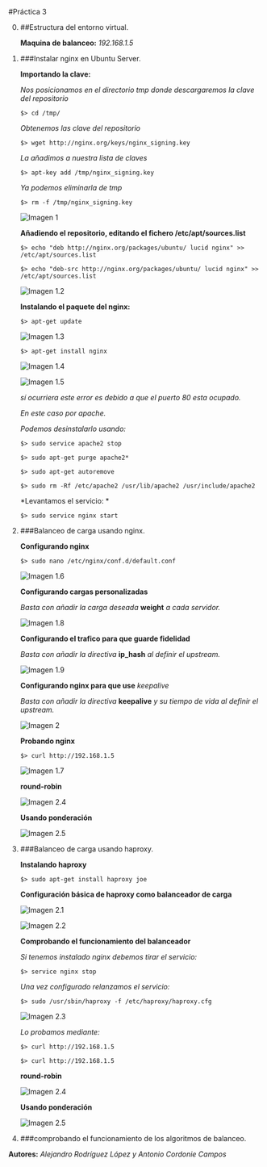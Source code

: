 #Práctica 3


0. ##Estructura del entorno virtual.

	**Maquina de balanceo:** *192.168.1.5*



1. ###Instalar nginx en Ubuntu Server.

	**Importando la clave:**

	*Nos posicionamos en el directorio tmp donde descargaremos la clave del repositorio*

	`$> cd /tmp/`

	*Obtenemos las clave del repositorio*

	`$> wget http://nginx.org/keys/nginx_signing.key`

	*La añadimos a nuestra lista de claves*

	`$> apt-key add /tmp/nginx_signing.key`

	*Ya podemos eliminarla de tmp*

	`$> rm -f /tmp/nginx_signing.key`

	
	![Imagen 1](Capturas/1__.png "Práctica 3.1")



	**Añadiendo el repositorio, editando el fichero /etc/apt/sources.list**

	`$> echo "deb http://nginx.org/packages/ubuntu/ lucid nginx" >> /etc/apt/sources.list`
	
	`$> echo "deb-src http://nginx.org/packages/ubuntu/ lucid nginx" >> /etc/apt/sources.list`

	![Imagen 1.2](Capturas/2__.png "Práctica 3.1")



	**Instalando el paquete del nginx:**

	`$> apt-get update`
	
	![Imagen 1.3](Capturas/3__.png "Práctica 3.1")

	`$> apt-get install nginx`
	
	![Imagen 1.4](Capturas/3.1__.png "Práctica 3.1")

	![Imagen 1.5](Capturas/3.2__.png "Práctica 3.1")

	*sí ocurriera este error es debido a que el puerto 80 esta ocupado.*

	*En este caso por apache.*

	*Podemos desinstalarlo usando:*
	
	`$> sudo service apache2 stop`

	`$> sudo apt-get purge apache2*`

	`$> sudo apt-get autoremove`

	`$> sudo rm -Rf /etc/apache2 /usr/lib/apache2 /usr/include/apache2`
	
	*Levantamos el servicio: *

	`$> sudo service nginx start`



2. ###Balanceo de carga usando nginx.

	**Configurando nginx**
	
	`$> sudo nano /etc/nginx/conf.d/default.conf`
	
	![Imagen 1.6](Capturas/4__.png "Práctica 3.2")

	**Configurando cargas personalizadas**	

	*Basta con añadir la carga deseada* **weight** *a cada servidor.*
	
	![Imagen 1.8](Capturas/4.1__.png "Práctica 3.2")

	**Configurando el trafico para que guarde fidelidad**	

	*Basta con añadir la directiva* **ip_hash** *al definir el upstream.*
	
	![Imagen 1.9](Capturas/4.2__.png "Práctica 3.2")
		
	**Configurando nginx para que use** *keepalive*	

	*Basta con añadir la directiva* **keepalive** *y su tiempo de vida al definir el upstream.*
	
	![Imagen 2](Capturas/4.3__.png "Práctica 3.2")
	
	**Probando nginx**
	
	`$> curl http://192.168.1.5`

	![Imagen 1.7](Capturas/4.4__.png "Práctica 3.2")

	**round-robin** 

	![Imagen 2.4](Capturas/4.5__.png "Práctica 3.2")

	**Usando ponderación**

	![Imagen 2.5](Capturas/4.6__.png "Práctica 3.2")



3. ###Balanceo de carga usando haproxy.
	
	**Instalando haproxy**
	
	`$> sudo apt-get install haproxy joe`

	**Configuración básica de haproxy como balanceador de carga**

	![Imagen 2.1](Capturas/5__.png "Práctica 3.3")

	![Imagen 2.2](Capturas/5.1__.png "Práctica 3.3")
	
	**Comprobando el funcionamiento del balanceador**
	
	*Si tenemos instalado nginx debemos tirar el servicio:*

	`$> service nginx stop`	

	*Una vez configurado relanzamos el servicio:*
	
	`$> sudo /usr/sbin/haproxy -f /etc/haproxy/haproxy.cfg`

	![Imagen 2.3](Capturas/5.2__.png "Práctica 3.3")

	*Lo probamos mediante:*
	
	`$> curl http://192.168.1.5`

	`$> curl http://192.168.1.5`
	
	**round-robin** 

	![Imagen 2.4](Capturas/5.3__.png "Práctica 3.3")

	**Usando ponderación**

	![Imagen 2.5](Capturas/5.4__.png "Práctica 3.3")

3. ###comprobando el funcionamiento de los algoritmos de balanceo.



**Autores:** *Alejandro Rodríguez López y Antonio Cordonie Campos*	
		
	


